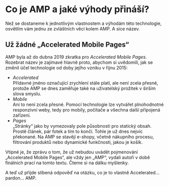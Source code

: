 # Co je AMP a jaké výhody přináší?

Než se dostaneme k jednotlivým vlastnostem a výhodám této technologie, osvětlím vám jednu ze zvláštních věcí kolem AMP. A sice název.

## Už žádné „Accelerated Mobile Pages“

AMP byla až do dubna 2019 zkratka pro _Accelerated Mobile Pages_. Rozebrat název je zajímavé hlavně proto, abychom si uvědomili, jak se změnil účel technologie od doby jejího vzniku v říjnu 2015:

*   _Accelerated_  
Přídavné jméno označující zrychlení stále platí, ale není zcela přesné, protože AMP se dnes zaměřuje také na uživatelský prožitek v širším slova smyslu.
*   _Mobile_  
Ani to není zcela přesné. Pomocí technologie lze vytvářet plnohodnotné responzivní weby, tedy pro mobily, počítače a všechna další připojená zařízení. 
*   _Pages_  
„Stránky“ jako by vymezovaly pole působnosti pro statický obsah. Prostě článek, pár fotek a tím to končí. Tohle je už dnes nejvíc překonané. Na AMP se stavějí e-shopy, včetně nákupního procesu, filtrování produktů nebo dynamické funkčnosti, jakou je košík.

Vtipné je, že zprávu o tom, že už nebudou uvádět pojmenování „Accelerated Mobile Pages“, ale vždy jen „AMP“, vydali autoři v době finálních prací na tomto textu. Čteme si na dálku myšlenky.

A teď už přijde slíbená odpověď na otázku, co je to vlastně Accelerated…  pardon… AMP.
